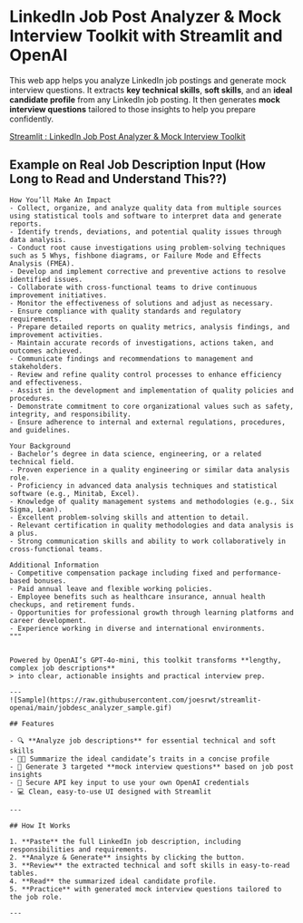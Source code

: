 # LinkedIn Job Post Analyzer & Mock Interview Toolkit with Streamlit and OpenAI

This web app helps you analyze LinkedIn job postings and generate mock interview questions. It extracts **key technical skills**, **soft skills**, and an **ideal candidate profile** from any LinkedIn job posting. It then generates **mock interview questions** tailored to those insights to help you prepare confidently.
 
 [Streamlit : LinkedIn Job Post Analyzer & Mock Interview Toolkit](https://pa4-6542118426-sorawit.streamlit.app/)


## Example on Real Job Description Input (How Long to Read and Understand This??)

```plaintext
How You’ll Make An Impact
- Collect, organize, and analyze quality data from multiple sources using statistical tools and software to interpret data and generate reports.
- Identify trends, deviations, and potential quality issues through data analysis.
- Conduct root cause investigations using problem-solving techniques such as 5 Whys, fishbone diagrams, or Failure Mode and Effects Analysis (FMEA).
- Develop and implement corrective and preventive actions to resolve identified issues.
- Collaborate with cross-functional teams to drive continuous improvement initiatives.
- Monitor the effectiveness of solutions and adjust as necessary.
- Ensure compliance with quality standards and regulatory requirements.
- Prepare detailed reports on quality metrics, analysis findings, and improvement activities.
- Maintain accurate records of investigations, actions taken, and outcomes achieved.
- Communicate findings and recommendations to management and stakeholders.
- Review and refine quality control processes to enhance efficiency and effectiveness.
- Assist in the development and implementation of quality policies and procedures.
- Demonstrate commitment to core organizational values such as safety, integrity, and responsibility.
- Ensure adherence to internal and external regulations, procedures, and guidelines.

Your Background
- Bachelor’s degree in data science, engineering, or a related technical field.
- Proven experience in a quality engineering or similar data analysis role.
- Proficiency in advanced data analysis techniques and statistical software (e.g., Minitab, Excel).
- Knowledge of quality management systems and methodologies (e.g., Six Sigma, Lean).
- Excellent problem-solving skills and attention to detail.
- Relevant certification in quality methodologies and data analysis is a plus.
- Strong communication skills and ability to work collaboratively in cross-functional teams.

Additional Information
- Competitive compensation package including fixed and performance-based bonuses.
- Paid annual leave and flexible working policies.
- Employee benefits such as healthcare insurance, annual health checkups, and retirement funds.
- Opportunities for professional growth through learning platforms and career development.
- Experience working in diverse and international environments.
"""


Powered by OpenAI’s GPT-4o-mini, this toolkit transforms **lengthy, complex job descriptions** 
> into clear, actionable insights and practical interview prep.

---
![Sample](https://raw.githubusercontent.com/joesrwt/streamlit-openai/main/jobdesc_analyzer_sample.gif) 

## Features

- 🔍 **Analyze job descriptions** for essential technical and soft skills  
- 🧑‍💼 Summarize the ideal candidate’s traits in a concise profile  
- 🎯 Generate 3 targeted **mock interview questions** based on job post insights  
- 🔐 Secure API key input to use your own OpenAI credentials  
- 💻 Clean, easy-to-use UI designed with Streamlit

---

## How It Works

1. **Paste** the full LinkedIn job description, including responsibilities and requirements.  
2. **Analyze & Generate** insights by clicking the button.  
3. **Review** the extracted technical and soft skills in easy-to-read tables.  
4. **Read** the summarized ideal candidate profile.  
5. **Practice** with generated mock interview questions tailored to the job role.

---
